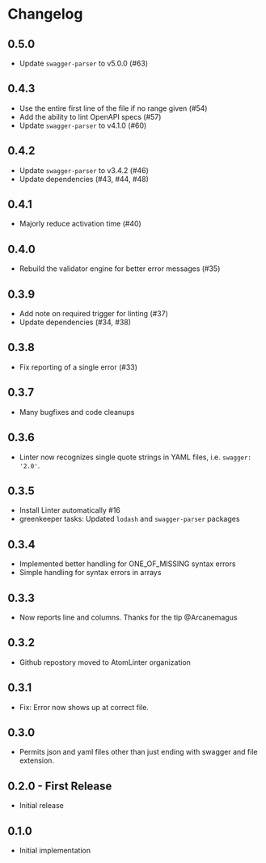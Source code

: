 # Changelog

## 0.5.0

*   Update `swagger-parser` to v5.0.0 (#63)

## 0.4.3

*   Use the entire first line of the file if no range given (#54)
*   Add the ability to lint OpenAPI specs (#57)
*   Update `swagger-parser` to v4.1.0 (#60)

## 0.4.2

*   Update `swagger-parser` to v3.4.2 (#46)
*   Update dependencies (#43, #44, #48)

## 0.4.1

*   Majorly reduce activation time (#40)

## 0.4.0

*   Rebuild the validator engine for better error messages (#35)

## 0.3.9

*   Add note on required trigger for linting (#37)
*   Update dependencies (#34, #38)

## 0.3.8

*   Fix reporting of a single error (#33)

## 0.3.7

*   Many bugfixes and code cleanups

## 0.3.6

*   Linter now recognizes single quote strings in YAML files, i.e.
    `swagger: '2.0'`.

## 0.3.5

*   Install Linter automatically #16
*   greenkeeper tasks: Updated `lodash` and `swagger-parser` packages

## 0.3.4

*   Implemented better handling for ONE_OF_MISSING syntax errors
*   Simple handling for syntax errors in arrays

## 0.3.3

*   Now reports line and columns. Thanks for the tip @Arcanemagus

## 0.3.2

*   Github repostory moved to AtomLinter organization

## 0.3.1

*   Fix: Error now shows up at correct file.

## 0.3.0

*   Permits json and yaml files other than just ending with swagger and file
    extension.

## 0.2.0 - First Release

*   Initial release

## 0.1.0

*   Initial implementation
